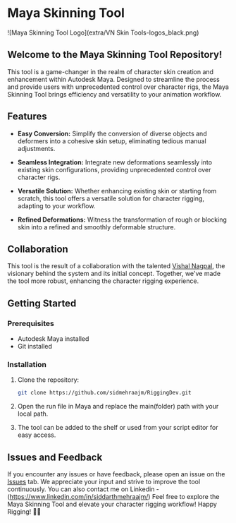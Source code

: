 # Maya Skinning Tool

![Maya Skinning Tool Logo](extra/VN Skin Tools-logos_black.png)

## Welcome to the Maya Skinning Tool Repository!

This tool is a game-changer in the realm of character skin creation and enhancement within Autodesk Maya. Designed to streamline the process and provide users with unprecedented control over character rigs, the Maya Skinning Tool brings efficiency and versatility to your animation workflow.

## Features

- **Easy Conversion:** Simplify the conversion of diverse objects and deformers into a cohesive skin setup, eliminating tedious manual adjustments.
  
- **Seamless Integration:** Integrate new deformations seamlessly into existing skin configurations, providing unprecedented control over character rigs.
  
- **Versatile Solution:** Whether enhancing existing skin or starting from scratch, this tool offers a versatile solution for character rigging, adapting to your workflow.
  
- **Refined Deformations:** Witness the transformation of rough or blocking skin into a refined and smoothly deformable structure.

## Collaboration

This tool is the result of a collaboration with the talented [Vishal Nagpal](https://github.com/VishalNagpal), the visionary behind the system and its initial concept. Together, we've made the tool more robust, enhancing the character rigging experience.

## Getting Started

### Prerequisites

- Autodesk Maya installed
- Git installed

### Installation

1. Clone the repository:

   ```bash
   git clone https://github.com/sidmehraajm/RiggingDev.git
   ```

2. Open the run file in Maya and replace the main(folder) path with your local path.

3. The tool can be added to the shelf or used from your script editor for easy access.

## Issues and Feedback

If you encounter any issues or have feedback, please open an issue on the [Issues](https://github.com/sidmehraajm/RiggingDev/issues) tab. We appreciate your input and strive to improve the tool continuously.
You can also contact me on Linkedin - (https://www.linkedin.com/in/siddarthmehraajm/)
Feel free to explore the Maya Skinning Tool and elevate your character rigging workflow! Happy Rigging! 🎨✨
